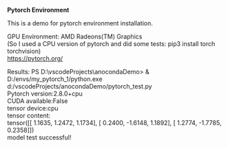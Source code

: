 **Pytorch Environment**  

This is a demo for pytorch environment installation.  

GPU Environment: AMD Radeons(TM) Graphics  
(So I used a CPU version of pytorch and did some tests: pip3 install torch torchvision)  
https://pytorch.org/

Results:
PS D:\vscodeProjects\anocondaDemo> & D:/envs/my_pytorch_1/python.exe d:/vscodeProjects/anocondaDemo/pytorch_test.py <br>
Pytorch version:2.8.0+cpu <br>
CUDA available:False <br>
tensor device:cpu <br>
tensor content: <br>
tensor([[ 1.1635,  1.2472,  1.1734],
        [ 0.2400, -1.6148,  1.1892],
        [ 1.2774, -1.7785,  0.2358]]) <br>
model test successful!
